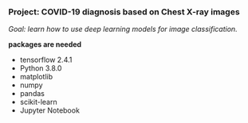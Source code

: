 ### Project: COVID-19 diagnosis based on Chest X-ray images
*Goal: learn how to use deep learning models for image classification.*


**packages are needed**
- tensorflow    2.4.1
- Python        3.8.0
- matplotlib
- numpy
- pandas
- scikit-learn
- Jupyter Notebook
